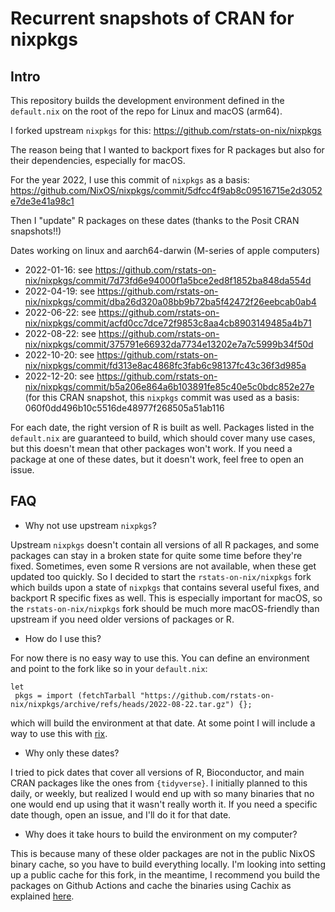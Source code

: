 # Recurrent snapshots of CRAN for nixpkgs

## Intro

This repository builds the development environment defined in the
`default.nix` on the root of the repo for Linux and macOS (arm64).

I forked upstream `nixpkgs` for this: https://github.com/rstats-on-nix/nixpkgs

The reason being that I wanted to backport fixes for R packages but also
for their dependencies, especially for macOS.

For the year 2022, I use this commit of `nixpkgs` as a basis:
https://github.com/NixOS/nixpkgs/commit/5dfcc4f9ab8c09516715e2d3052e7de3e41a98c1

Then I "update" R packages on these dates (thanks to the Posit CRAN snapshots!!)

Dates working on linux and aarch64-darwin (M-series of apple computers)

- 2022-01-16: see https://github.com/rstats-on-nix/nixpkgs/commit/7d73fd6e94000f1a5bce2ed8f1852ba848da554d
- 2022-04-19: see https://github.com/rstats-on-nix/nixpkgs/commit/dba26d320a08bb9b72ba5f42472f26eebcab0ab4
- 2022-06-22: see https://github.com/rstats-on-nix/nixpkgs/commit/acfd0cc7dce72f9853c8aa4cb8903149485a4b71
- 2022-08-22: see https://github.com/rstats-on-nix/nixpkgs/commit/375791e66932da7734e13202e7a7c5999b34f50d
- 2022-10-20: see https://github.com/rstats-on-nix/nixpkgs/commit/fd313e8ac4868fc3fab6c98137fc43c36f3d985a
- 2022-12-20: see
  https://github.com/rstats-on-nix/nixpkgs/commit/b5a206e864a6b103891fe85c40e5c0bdc852e27e
  (for this CRAN snapshot, this `nixpkgs` commit was used as a basis:
  060f0dd496b10c5516de48977f268505a51ab116

For each date, the right version of R is built as well. Packages listed in the
`default.nix` are guaranteed to build, which should cover many use cases, but
this doesn't mean that other packages won't work. If you need a package at one
of these dates, but it doesn't work, feel free to open an issue.

## FAQ

- Why not use upstream `nixpkgs`?

Upstream `nixpkgs` doesn't contain all versions of all R packages, and some
packages can stay in a broken state for quite some time before they're fixed.
Sometimes, even some R versions are not available, when these get updated too
quickly. So I decided to start the `rstats-on-nix/nixpkgs` fork which builds
upon a state of `nixpkgs` that contains several useful fixes, and backport
R specific fixes as well. This is especially important for macOS, so the
`rstats-on-nix/nixpkgs` fork should be much more macOS-friendly than upstream
if you need older versions of packages or R.

- How do I use this?

For now there is no easy way to use this. You can define an environment and
point to the fork like so in your `default.nix`:

```
let
 pkgs = import (fetchTarball "https://github.com/rstats-on-nix/nixpkgs/archive/refs/heads/2022-08-22.tar.gz") {};
```

which will build the environment at that date. At some point I will include
a way to use this with [rix](https://docs.ropensci.org/rix/).

- Why only these dates?

I tried to pick dates that cover all versions of R, Bioconductor, and main CRAN
packages like the ones from `{tidyverse}`. I initially planned to this daily, or
weekly, but realized I would end up with so many binaries that no one would end
up using that it wasn't really worth it. If you need a specific date though,
open an issue, and I'll do it for that date.

- Why does it take hours to build the environment on my computer?

This is because many of these older packages are not in the public NixOS binary
cache, so you have to build everything locally. I'm looking into setting up a
public cache for this fork, in the meantime, I recommend you build the packages
on Github Actions and cache the binaries using Cachix as explained
[here](https://docs.ropensci.org/rix/articles/z-binary_cache.html).
